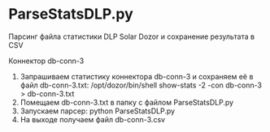 # ParseStatsDLP.py
Парсинг файла статистики DLP Solar Dozor и сохранение результата в CSV

Коннектор db-conn-3

1. Запрашиваем статистику коннектора db-conn-3 и сохраняем её в файл db-conn-3.txt:
  /opt/dozor/bin/shell
  show-stats -2 -con db-conn-3 > db-conn-3.txt
2. Помещаем db-conn-3.txt в папку с файлом ParseStatsDLP.py
3. Запускаем парсер:
  python ParseStatsDLP.py
4. На выходе получаем файл db-conn-3.csv
